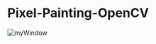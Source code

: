 # Pixel-Painting-OpenCV

![myWindow](https://user-images.githubusercontent.com/61952281/188642941-2f407bba-1948-4560-87ce-5fc08640f8a7.png)
